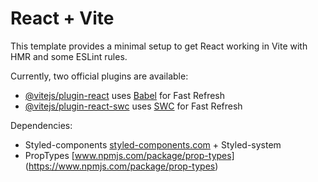 # React + Vite

This template provides a minimal setup to get React working in Vite with HMR and some ESLint rules.

Currently, two official plugins are available:

- [@vitejs/plugin-react](https://github.com/vitejs/vite-plugin-react/blob/main/packages/plugin-react/README.md) uses [Babel](https://babeljs.io/) for Fast Refresh
- [@vitejs/plugin-react-swc](https://github.com/vitejs/vite-plugin-react-swc) uses [SWC](https://swc.rs/) for Fast Refresh

Dependencies:

- Styled-components [styled-components.com](https://styled-components.com/docs/basics#installation) + Styled-system
- PropTypes [www.npmjs.com/package/prop-types] (https://www.npmjs.com/package/prop-types)

